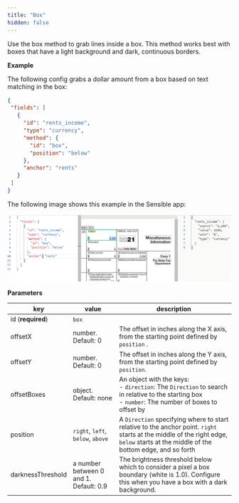 ```yaml
---
title: "Box"
hidden: false
---
```

Use the box method to grab lines inside a box. This method works best with boxes that have a light background and dark, continuous borders. 

**Example**

The following config grabs a dollar amount from a box based on text matching in the box:

 ```json
{
  "fields": [
    {
      "id": "rents_income",
      "type": "currency",
      "method": {
        "id": "box",
        "position": "below"
      },
      "anchor": "rents"
    }
  ]
}
 ```

The following image shows this example in the Sensible app:

![](https://raw.githubusercontent.com/sensible-hq/sensible-docs/main/readme-sync/assets/images/v0/box_1099.png)





**Parameters**

| key               | value                           | description                                                  |
| ----------------- | ------------------------------- | ------------------------------------------------------------ |
| id (**required**) | `box`                           |                                                              |
| offsetX        | number. Default: 0              | The offset in inches along the X axis, from the starting point defined by `position` . |
| offsetY           | number. Default: 0              | The offset in inches along the Y axis, from the starting point  defined by `position`. |
| offsetBoxes       | object. Default: none           | An object with the keys:<br/>\- `direction`: The `Direction` to search in relative to the starting box<br/>\- `number`: The number of boxes to offset by<br/> |
| position          | `right`, `left`, `below`, `above` | A `Direction` specifying where to start relative to the anchor point. `right` starts at the middle of the right edge, `below` starts at the middle of the bottom edge, and so forth |
| darknessThreshold | a number between 0 and 1. Default: 0.9 | The brightness threshold below which to consider a pixel a box boundary (white is 1.0). Configure this when you have a box with a dark background. |